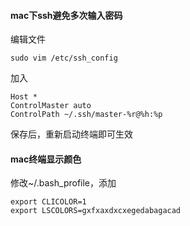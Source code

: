 #### mac下ssh避免多次输入密码

编辑文件

    sudo vim /etc/ssh_config

加入

    Host *   
    ControlMaster auto  
    ControlPath ~/.ssh/master-%r@%h:%p  

保存后，重新启动终端即可生效

#### mac终端显示颜色

修改~/.bash_profile，添加

	export CLICOLOR=1
	export LSCOLORS=gxfxaxdxcxegedabagacad

